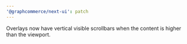 ```yaml
---
'@graphcommerce/next-ui': patch
---
```


Overlays now have vertical visible scrollbars when the content is higher than the viewport.
